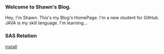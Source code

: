 ### Welcome to Shawn's Blog.
Hey, I'm Shawn. This's my Blog's HomePage. 
I'm a new student for GitHub.
JAVA is my skill language.
I'm learning...


### SAS Relation
[install](#www.baidu.com)

